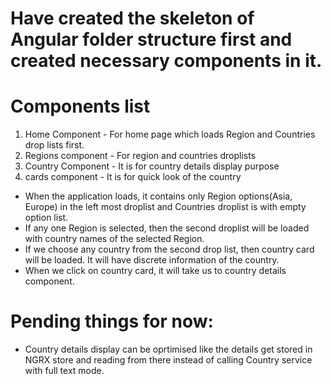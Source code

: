 # Have created the skeleton of Angular folder structure first and created necessary components in it.
# Components list
1. Home Component - For home page which loads Region and Countries drop lists first.
2. Regions component - For region and countries droplists
3. Country Component - It is for  country details display purpose
4. cards component - It is for quick look of the country

- When the application loads, it contains only Region options(Asia, Europe) in the left most droplist and Countries droplist is with empty option list. 
- If any one Region is selected, then the second droplist will be loaded with country names of the selected Region. 
- If we choose any country from the second drop list, then country card will be loaded. It will have discrete information of the country.
- When we click on country card, it will take us to country details component.

# Pending things for now:
- Country details display can be oprtimised like the details get stored in NGRX store and reading from there instead of calling Country service with full text mode.
